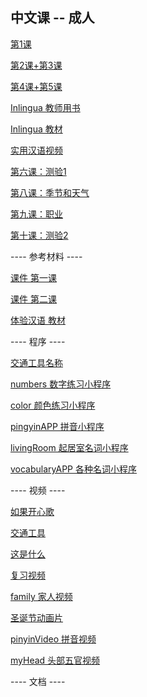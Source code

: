 ## 中文课 -- 成人

[第1课](https://dan3011.github.io/adults/Lesson1.pdf)

[第2课+第3课](https://dan3011.github.io/adults/Lesson2and3.pdf)

[第4课+第5课](https://dan3011.github.io/adults/Lesson4and5.pdf)

[Inlingua 教师用书](https://dan3011.github.io/adults/InlinguaTeacher.pdf)

[Inlingua 教材](https://dan3011.github.io/adults/InlinguaStudent.pdf)

[实用汉语视频](https://www.youtube.com/results?search_query=%E5%AE%9E%E7%94%A8%E6%B1%89%E8%AF%AD)

[第六课：测验1](https://dan3011.github.io/adults/quiz1.pdf)

[第八课：季节和天气](https://dan3011.github.io/adults/Exercise1.pdf)

[第九课：职业](https://dan3011.github.io/adults/Lesson9.pdf)

[第十课：测验2](https://dan3011.github.io/adults/quiz2.pdf)





---- 参考材料 ----

[课件 第一课](https://dan3011.github.io/adults/ChineseLesson1.pdf)

[课件 第二课](https://dan3011.github.io/adults/ChineseLesson2.pdf)

[体验汉语 教材](https://dan3011.github.io/adults/Experiencing_Chinese_Book.pdf)


---- 程序 ----


[交通工具名称](http://www.yes-chinese.com/card/view.html?theme=Transportation)

[numbers 数字练习小程序](http://www.4399.com/flash/65052_2.htm)

[color 颜色练习小程序](https://www.petralingua.com/members/zh/lekcija_boje/index.php)

[pingyinAPP 拼音小程序](http://www.4399.com/flash/112950_3.htm)

[livingRoom 起居室名词小程序](http://www.languageguide.org/mandarin/vocabulary/den/)

[vocabularyAPP 各种名词小程序](http://www.languageguide.org/mandarin/vocabulary/)

---- 视频 ----

[如果开心歌](https://www.youtube.com/watch?v=wAGJVPXaHHk)

[交通工具](https://www.youtube.com/watch?v=9UDdhMYlgW4)

[这是什么](https://www.youtube.com/watch?v=_NSQyG66Osg&index=2&list=PLZ27m2K2W5n52BZVKeQcDJVINEYERsgIn)

[复习视频](https://www.youtube.com/watch?v=N0X_nEWU9rI)

[family 家人视频](https://www.youtube.com/watch?v=uc7qd9xPpDY&list=PLviExGKNfEbnMiUEw7SH_TxxSeNFW9iWs&index=4)

[圣诞节动画片](https://www.youtube.com/watch?v=2crEQx6nv60&list=PLZ27m2K2W5n4gti-bGuKB7XGOWsZ1PoNL&index=2)

[pinyinVideo 拼音视频](https://www.youtube.com/watch?v=b6h4p5GbAXw&list=PLr5LXsaS25pNgGZIJEi1LdkCkrjq_o2nB&index=2)

[myHead 头部五官视频](https://www.youtube.com/watch?v=EEU8X1QtkR8)

---- 文档 ----

